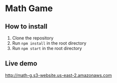 # Math Game

## How to install

1. Clone the repository
2. Run `npm install` in the root directory
3. Run `npm start` in the root directory

## Live demo
http://math-g.s3-website.us-east-2.amazonaws.com 
